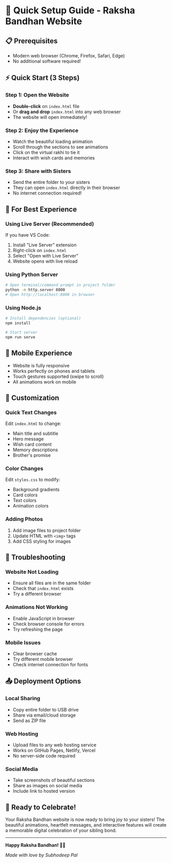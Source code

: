# 🚀 Quick Setup Guide - Raksha Bandhan Website

## 📋 Prerequisites
- Modern web browser (Chrome, Firefox, Safari, Edge)
- No additional software required!

## ⚡ Quick Start (3 Steps)

### Step 1: Open the Website
- **Double-click** on `index.html` file
- Or **drag and drop** `index.html` into any web browser
- The website will open immediately!

### Step 2: Enjoy the Experience
- Watch the beautiful loading animation
- Scroll through the sections to see animations
- Click on the virtual rakhi to tie it
- Interact with wish cards and memories

### Step 3: Share with Sisters
- Send the entire folder to your sisters
- They can open `index.html` directly in their browser
- No internet connection required!

## 🎯 For Best Experience

### Using Live Server (Recommended)
If you have VS Code:
1. Install "Live Server" extension
2. Right-click on `index.html`
3. Select "Open with Live Server"
4. Website opens with live reload

### Using Python Server
```bash
# Open terminal/command prompt in project folder
python -m http.server 8000
# Open http://localhost:8000 in browser
```

### Using Node.js
```bash
# Install dependencies (optional)
npm install

# Start server
npm run serve
```

## 📱 Mobile Experience
- Website is fully responsive
- Works perfectly on phones and tablets
- Touch gestures supported (swipe to scroll)
- All animations work on mobile

## 🎨 Customization

### Quick Text Changes
Edit `index.html` to change:
- Main title and subtitle
- Hero message
- Wish card content
- Memory descriptions
- Brother's promise

### Color Changes
Edit `styles.css` to modify:
- Background gradients
- Card colors
- Text colors
- Animation colors

### Adding Photos
1. Add image files to project folder
2. Update HTML with `<img>` tags
3. Add CSS styling for images

## 🔧 Troubleshooting

### Website Not Loading
- Ensure all files are in the same folder
- Check that `index.html` exists
- Try a different browser

### Animations Not Working
- Enable JavaScript in browser
- Check browser console for errors
- Try refreshing the page

### Mobile Issues
- Clear browser cache
- Try different mobile browser
- Check internet connection for fonts

## 📤 Deployment Options

### Local Sharing
- Copy entire folder to USB drive
- Share via email/cloud storage
- Send as ZIP file

### Web Hosting
- Upload files to any web hosting service
- Works on GitHub Pages, Netlify, Vercel
- No server-side code required

### Social Media
- Take screenshots of beautiful sections
- Share as images on social media
- Include link to hosted version

## 🎊 Ready to Celebrate!

Your Raksha Bandhan website is now ready to bring joy to your sisters! The beautiful animations, heartfelt messages, and interactive features will create a memorable digital celebration of your sibling bond.

---

**Happy Raksha Bandhan! 🎀💕**

*Made with love by Subhodeep Pal* 